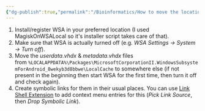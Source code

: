 ```yaml
---
{"dg-publish":true,"permalink":"/Bioinformatics/How to move the location of Windows Subsystem for Android (WSA)/"}
---
```


1. Install/register WSA in your preferred location (I used MagiskOnWSALocal so it's installer script takes care of that).
2. Make sure that WSA is actually turned off (e.g. _WSA Settings -> System -> Turn off_).
3. Move the _userdata.vhdx_ & _metadata.vhdx_ files from `%LOCALAPPDATA%\Packages\MicrosoftCorporationII.WindowsSubsystemForAndroid_8wekyb3d8bbwe\LocalCache` to somewhere else (if not present in the beginning then start WSA for the first time, then turn it off and check again).
4. Create symbolic links for them in their usual places. You can use [Link Shell Extension](https://schinagl.priv.at/nt/hardlinkshellext/linkshellextension.html) to add context menu entries for this (_Pick Link Source_, then _Drop Symbolic Link_).
